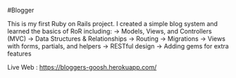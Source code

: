 #Blogger

This is my first Ruby on Rails project.
I created a simple blog system and learned the basics of RoR including:
 ->   Models, Views, and Controllers (MVC)
 ->   Data Structures & Relationships
 ->   Routing
 ->   Migrations
 ->   Views with forms, partials, and helpers
 ->   RESTful design
 ->   Adding gems for extra features

Live Web : https://bloggers-goosh.herokuapp.com/

